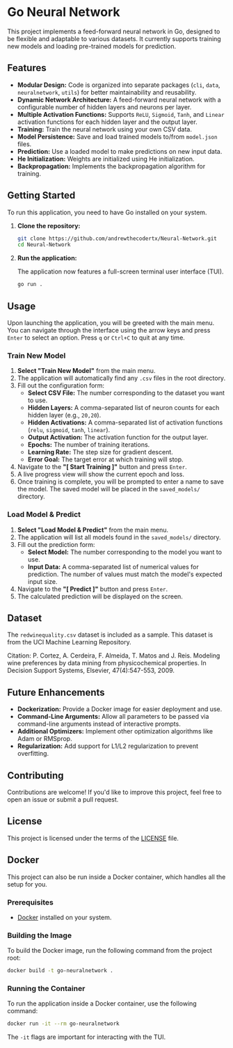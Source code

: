 # Go Neural Network

This project implements a feed-forward neural network in Go, designed to be
flexible and adaptable to various datasets. It currently supports training new
models and loading pre-trained models for prediction.

## Features

* **Modular Design:** Code is organized into separate packages (`cli`, `data`,
`neuralnetwork`, `utils`) for better maintainability and reusability.
* **Dynamic Network Architecture:** A feed-forward neural network with a
configurable number of hidden layers and neurons per layer.
* **Multiple Activation Functions:** Supports `ReLU`, `Sigmoid`, `Tanh`,
and `Linear` activation functions for each hidden layer and the output layer.
* **Training:** Train the neural network using your own CSV data.
* **Model Persistence:** Save and load trained models to/from `model.json` files.
* **Prediction:** Use a loaded model to make predictions on new input data.
* **He Initialization:** Weights are initialized using He initialization.
* **Backpropagation:** Implements the backpropagation algorithm for training.

## Getting Started

To run this application, you need to have Go installed on your system.

1.  **Clone the repository:**

    ```bash
    git clone https://github.com/andrewthecodertx/Neural-Network.git
    cd Neural-Network
    ```

2.  **Run the application:**

    The application now features a full-screen terminal user interface (TUI).

    ```bash
    go run .
    ```

## Usage

Upon launching the application, you will be greeted with the main menu. You can navigate through the interface using the arrow keys and press `Enter` to select an option. Press `q` or `Ctrl+C` to quit at any time.

### Train New Model

1.  **Select "Train New Model"** from the main menu.
2.  The application will automatically find any `.csv` files in the root directory.
3.  Fill out the configuration form:
    *   **Select CSV File:** The number corresponding to the dataset you want to use.
    *   **Hidden Layers:** A comma-separated list of neuron counts for each hidden layer (e.g., `20,20`).
    *   **Hidden Activations:** A comma-separated list of activation functions (`relu`, `sigmoid`, `tanh`, `linear`).
    *   **Output Activation:** The activation function for the output layer.
    *   **Epochs:** The number of training iterations.
    *   **Learning Rate:** The step size for gradient descent.
    *   **Error Goal:** The target error at which training will stop.
4.  Navigate to the **"[ Start Training ]"** button and press `Enter`.
5.  A live progress view will show the current epoch and loss.
6.  Once training is complete, you will be prompted to enter a name to save the model. The saved model will be placed in the `saved_models/` directory.

### Load Model & Predict

1.  **Select "Load Model & Predict"** from the main menu.
2.  The application will list all models found in the `saved_models/` directory.
3.  Fill out the prediction form:
    *   **Select Model:** The number corresponding to the model you want to use.
    *   **Input Data:** A comma-separated list of numerical values for prediction. The number of values must match the model's expected input size.
4.  Navigate to the **"[ Predict ]"** button and press `Enter`.
5.  The calculated prediction will be displayed on the screen.

## Dataset

The `redwinequality.csv` dataset is included as a sample. This dataset is from the
UCI Machine Learning Repository.

Citation:
P. Cortez, A. Cerdeira, F. Almeida, T. Matos and J. Reis.
Modeling wine preferences by data mining from physicochemical properties.
In Decision Support Systems, Elsevier, 47(4):547-553, 2009.

## Future Enhancements

* **Dockerization:** Provide a Docker image for easier deployment and use.
* **Command-Line Arguments:** Allow all parameters to be passed via
command-line arguments instead of interactive prompts.
* **Additional Optimizers:** Implement other optimization algorithms like
Adam or RMSprop.
* **Regularization:** Add support for L1/L2 regularization to prevent overfitting.

## Contributing

Contributions are welcome! If you'd like to improve this project, feel free to
open an issue or submit a pull request.

## License

This project is licensed under the terms of the [LICENSE](LICENSE) file.

## Docker

This project can also be run inside a Docker container, which handles all the setup for you.

### Prerequisites

*   [Docker](https://www.docker.com/get-started) installed on your system.

### Building the Image

To build the Docker image, run the following command from the project root:

```bash
docker build -t go-neuralnetwork .
```

### Running the Container

To run the application inside a Docker container, use the following command:

```bash
docker run -it --rm go-neuralnetwork
```

The `-it` flags are important for interacting with the TUI.